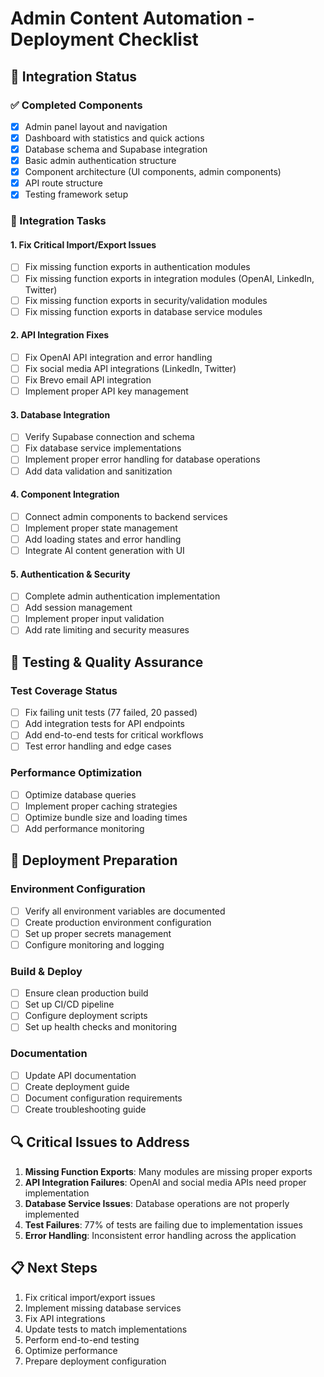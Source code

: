 # Admin Content Automation - Deployment Checklist

## 🔧 Integration Status

### ✅ Completed Components
- [x] Admin panel layout and navigation
- [x] Dashboard with statistics and quick actions
- [x] Database schema and Supabase integration
- [x] Basic admin authentication structure
- [x] Component architecture (UI components, admin components)
- [x] API route structure
- [x] Testing framework setup

### 🔄 Integration Tasks

#### 1. Fix Critical Import/Export Issues
- [ ] Fix missing function exports in authentication modules
- [ ] Fix missing function exports in integration modules (OpenAI, LinkedIn, Twitter)
- [ ] Fix missing function exports in security/validation modules
- [ ] Fix missing function exports in database service modules

#### 2. API Integration Fixes
- [ ] Fix OpenAI API integration and error handling
- [ ] Fix social media API integrations (LinkedIn, Twitter)
- [ ] Fix Brevo email API integration
- [ ] Implement proper API key management

#### 3. Database Integration
- [ ] Verify Supabase connection and schema
- [ ] Fix database service implementations
- [ ] Implement proper error handling for database operations
- [ ] Add data validation and sanitization

#### 4. Component Integration
- [ ] Connect admin components to backend services
- [ ] Implement proper state management
- [ ] Add loading states and error handling
- [ ] Integrate AI content generation with UI

#### 5. Authentication & Security
- [ ] Complete admin authentication implementation
- [ ] Add session management
- [ ] Implement proper input validation
- [ ] Add rate limiting and security measures

## 🧪 Testing & Quality Assurance

### Test Coverage Status
- [ ] Fix failing unit tests (77 failed, 20 passed)
- [ ] Add integration tests for API endpoints
- [ ] Add end-to-end tests for critical workflows
- [ ] Test error handling and edge cases

### Performance Optimization
- [ ] Optimize database queries
- [ ] Implement proper caching strategies
- [ ] Optimize bundle size and loading times
- [ ] Add performance monitoring

## 🚀 Deployment Preparation

### Environment Configuration
- [ ] Verify all environment variables are documented
- [ ] Create production environment configuration
- [ ] Set up proper secrets management
- [ ] Configure monitoring and logging

### Build & Deploy
- [ ] Ensure clean production build
- [ ] Set up CI/CD pipeline
- [ ] Configure deployment scripts
- [ ] Set up health checks and monitoring

### Documentation
- [ ] Update API documentation
- [ ] Create deployment guide
- [ ] Document configuration requirements
- [ ] Create troubleshooting guide

## 🔍 Critical Issues to Address

1. **Missing Function Exports**: Many modules are missing proper exports
2. **API Integration Failures**: OpenAI and social media APIs need proper implementation
3. **Database Service Issues**: Database operations are not properly implemented
4. **Test Failures**: 77% of tests are failing due to implementation issues
5. **Error Handling**: Inconsistent error handling across the application

## 📋 Next Steps

1. Fix critical import/export issues
2. Implement missing database services
3. Fix API integrations
4. Update tests to match implementations
5. Perform end-to-end testing
6. Optimize performance
7. Prepare deployment configuration